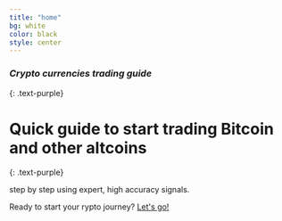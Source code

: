 ```yaml
---
title: "home"
bg: white
color: black
style: center
---
```


### *Crypto currencies trading guide*
{: .text-purple}

<span class="fa-stack subtlecircle" style="font-size:100px; background:rgba(255,166,0,0.1)">
  <i class="fa fa-circle fa-stack-2x text-white"></i>
  <i class="fa fa-bicycle fa-stack-1x text-orange"></i>
</span>

# Quick guide to start trading Bitcoin and other altcoins
{: .text-purple}


step by step using expert, high accuracy signals.

Ready to start your rypto journey? [Let's go!](https://github.com/maxi7587/CryptoTraderTutorial)

<!-- <span id="forkongithub">
  <a href="{{ site.source_link }}" class="bg-blue">
    Fork me on GitHub
  </a>
</span> -->
